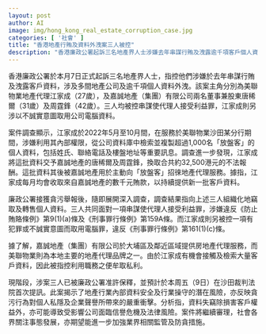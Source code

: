 ```yaml
---
layout: post
author: AI
image: img/hong_kong_real_estate_corruption_case.jpg
categories: [ '社會' ]
title: "香港地產行賄及資料外洩案三人被控"
description: "香港廉政公署起訴三名地產界人士涉嫌去年串謀行賄及洩露逾千項客戶個人資料，涉案人士包括美聯物業代理及嘉誠地產兩名董事。江家成利用職務之便提供客戶資料予嘉誠地產，換取共約3.25萬港元賄款。三人被控串謀使代理人接受利益罪，江家成另涉不誠實取用公司電腦資料。案件揭示地產業資料安全與操守風險，受關注公司面臨信譽及法律風險，業界監管與防貪成焦點。"
---
```

香港廉政公署於本月7日正式起訴三名地產界人士，指控他們涉嫌於去年串謀行賄及洩露客戶資料，涉及多間地產公司及逾千項個人資料外洩。該案主角分別為美聯物業地產代理江家成（27歲），及嘉誠地產（集團）有限公司兩名董事兼股東唐稀爾（31歲）及周霆鋒（42歲）。三人均被控串謀使代理人接受利益罪，江家成則另涉以不誠實意圖取用公司電腦資料。

案件調查顯示，江家成於2022年5月至10月間，在服務於美聯物業沙田某分行期間，涉嫌利用其內部權限，從公司資料庫中檢索並複製超過1,000名「放盤客」的個人資料，包括姓氏、聯絡電話及樓盤地址等重要訊息。調查進一步發現，江家成將這批資料交予嘉誠地產的唐稀爾及周霆鋒，換取合共約32,500港元的不法報酬。這批資料其後被嘉誠地產用於主動向「放盤客」招徠地產代理服務。據指，江家成每月均會收取來自嘉誠地產的數千元賄款，以持續提供新一批客戶資料。

廉政公署接獲貪污舉報後，隨即展開深入調查，調查結果指向上述三人組織化地竊取及轉售個人資料。三人共同面對一項串謀使代理人接受利益罪，涉嫌違反《防止賄賂條例》第9(1)(a)條及《刑事罪行條例》第159A條。而江家成則另被控一項有犯罪或不誠實意圖而取用電腦罪，違反《刑事罪行條例》第161(1)(c)條。

據了解，嘉誠地產（集團）有限公司於大埔區及鄰近區域提供房地產代理服務，而美聯物業則為本地主要的地產代理品牌之一。由於江家成有機會接觸及檢索大量客戶資料，因此被指控利用職務之便牟取私利。

現階段，涉案三人已被廉政公署准許保釋，並預計於本周五（9日）在沙田裁判法院首次提訊。此案揭示了地產行業內部資料安全及行業操守的潛在風險，亦反映貪污行為對個人私隱及企業聲譽所帶來的嚴重衝擊。分析指，資料失竊除損害客戶權益外，亦可能導致受影響公司面臨信譽危機及法律風險。案件將繼續審理，社會各界關注事態發展，亦期望能進一步加強業界相關監管及防貪措施。